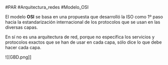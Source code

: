 #PAR #Arquitectura_redes #Modelo_OSI

El modelo __OSI__ se basa en una propuesta que desarrolló la ISO como 1º paso hacia la estandarización internacional de los protocolos que se usan en las diversas capas. 

En sí no es una arquitectura de red, porque no especifica los servicios y protocolos exactos que se han de usar en cada capa, sólo dice lo que debe hacer cada capa. 

![[GBD.png]]